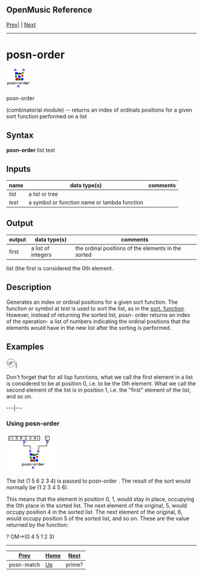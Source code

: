 OpenMusic Reference  
---  
[Prev](posn-match)| | [Next](prime)  
  
* * *

# posn-order

![](figures/functions/combinatorial/posn-order.png)

  
  
posn-order  
  
(combinatorial module) \-- returns an index of ordinals positions for a given
sort function performed on a list  

## Syntax

   **posn-order**  list test  

## Inputs

name| data type(s)| comments  
---|---|---  
  _list_ |  a list or tree|  
  _test_ |  a symbol or function name or lambda function|  
  
## Output

output| data type(s)| comments  
---|---|---  
first| a list of integers| the ordinal positions of the elements in the sorted
list (the first is considered the 0th element.  
  
## Description

Generates an index or ordinal positions for a given sort function. The
function or symbol at  _test_  is used to sort the list, as in the [ sort. 
function](sort). However, instead of returning the sorted list,  posn-
order  returns an index of the operation- a list of numbers indicating the
ordinal positions that the elements would have in the new list after the
sorting is performed.

## Examples

![Note](figures/images/note.gif)|

Don't forget that for all lisp functions, what we call the first element in a
list is considered to be at position 0, i.e. to be the 0th element. What we
call the second element of the list is in position 1, i.e. the "first" element
of the list, and so on.  
  
---|---  
  
### Using posn-order

![](figures/functions/combinatorial/posn-orderEX1.png)

The list (1 5 6 2 3 4) is passed to  posn-order . The result of the sort would
normally be (1 2 3 4 5 6).

This means that the element in position 0, 1, would stay in place, occupying
the 0th place in the sorted list. The next element of the original, 5, would
occupy position 4 in the sorted list. The next element of the original, 6,
would occupy position 5 of the sorted list, and so on. These are the value
returned by the function:

 ? OM->(0 4 5 1 2 3) 

* * *

[Prev](posn-match)| [Home](index)| [Next](prime)  
---|---|---  
posn-match| [Up](funcref.main)| prime?


